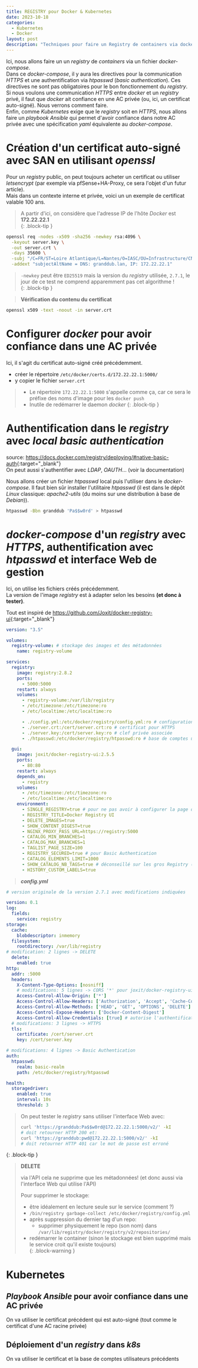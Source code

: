 ```yaml
---
title: REGISTRY pour Docker & Kubernetes
date: 2023-10-18
categories: 
  - Kubernetes
  - Docker
layout: post
description: "Techniques pour faire un Registry de containers via docker-compose avec ou sans TLS et/ou authentification via un classique htpasswd. En conclusion, configurer Kubernetes pour la confiance en des AC privés !"
---
```


Ici, nous allons faire un un *registry* de *containers* via un fichier *docker-compose*.  
Dans ce *docker-compose*, il y aura les directives pour la communication *HTTPS* et une authentification via *htpasswd* (*basic authentication*). Ces directives ne sont pas obligatoires pour le bon fonctionnement du *registry*.  
Si nous voulons une communication *HTTPS* entre *docker* et un *registry* privé, il faut que *docker* ait confiance en une AC privée (ou, ici, un certificat auto-signé). Nous verrons comment faire.   
Enfin, comme *Kubernetes* exige que le *registry* soit en *HTTPS*, nous allons faire un *playbook Ansible* qui permet d'avoir confiance dans notre AC privée avec une spécification *yaml* équivalente au *docker-compose*.


Création d'un certificat auto-signé avec **SAN** en utilisant *openssl*
=======================================================================

Pour un *registry* public, on peut toujours acheter un certificat ou utiliser *letsencrypt* (par exemple via pfSense+HA-Proxy, ce sera l'objet d'un futur article).  
Mais dans un contexte interne et privée, voici un un exemple de certificat valable 100 ans.

> A partir d'ici, on considère que l'adresse IP de l'hôte *Docker* est **172.22.22.1**  
{: .block-tip }

```sh
openssl req -nodes -x509 -sha256 -newkey rsa:4096 \
  -keyout server.key \
  -out server.crt \
  -days 35600 \
  -subj "/C=FR/ST=Loire Atlantique/L=Nantes/O=IASC/OU=Infrastructure/CN=Grand Dub"  \
  -addext "subjectAltName = DNS: granddub.lan, IP: 172.22.22.1" 
```

> `-newkey` peut être `ED25519` mais la version du *registry* utilisée, `2.7.1`, le jour de ce test ne comprend apparemment pas cet algorithme !  
{: .block-tip }

> **Vérification du contenu du certificat**
```sh
openssl x509 -text -noout -in server.crt
```


Configurer *docker* pour avoir confiance dans une AC privée
=========================================================

Ici, il s'agit du certificat auto-signé créé précédemment.

- créer le répertoire `/etc/docker/certs.d/172.22.22.1:5000/`
- y copier le fichier `server.crt`

> - Le répertoire `172.22.22.1:5000` s'appelle comme ça, car ce sera le préfixe des noms d'image pour les `docker push` 
> - Inutile de redémarrer le daemon *docker*
{: .block-tip }

Authentification dans le *registry* avec *local basic authentication*
=====================================================================

source: <https://docs.docker.com/registry/deploying/#native-basic-auth>{:target="_blank"}  
On peut aussi s'authentifier avec *LDAP*, *OAUTH*... (voir la documentation)  

Nous allons créer un fichier *htpasswd* local puis l'utiliser dans le *docker-compose*. Il faut bien sûr installer l'utilitaire *htpasswd* (il est dans le dépôt *Linux* classique: *apache2-utils* (du moins sur une distribution à base de *Debian*)).  

```sh
htpasswd -Bbn granddub 'Pa$$w0rd' > htpasswd
```

*docker-compose* d'un *registry* avec *HTTPS*, authentification avec *htpasswd* et interface Web de gestion
===========================================================================================================

Ici, on utilise les fichiers créés précédemment.  
La version de l'image *registry* est à adapter selon les besoins **(et donc à tester)**.  

Tout est inspiré de <https://github.com/Joxit/docker-registry-ui>{:target="_blank"}  

```yaml
version: "3.5"

volumes:
  registry-volume: # stockage des images et des métadonnées
    name: registry-volume

services:
  registry:
    image: registry:2.8.2
    ports:
      - 5000:5000
    restart: always
    volumes:
      - registry-volume:/var/lib/registry
      - /etc/timezone:/etc/timezone:ro
      - /etc/localtime:/etc/localtime:ro

      - ./config.yml:/etc/docker/registry/config.yml:ro # configuration modifiée
      - ./server.crt:/cert/server.crt:ro # certificat pour HTTPS
      - ./server.key:/cert/server.key:ro # clef privée associée
      - ./htpasswd:/etc/docker/registry/htpasswd:ro # base de comptes utilisateurs

  gui:
    image: joxit/docker-registry-ui:2.5.5
    ports:
      - 80:80
    restart: always
    depends_on:
      - registry
    volumes:
      - /etc/timezone:/etc/timezone:ro
      - /etc/localtime:/etc/localtime:ro
    environment:
      - SINGLE_REGISTRY=true # pour ne pas avoir à configurer la page de browsing
      - REGISTRY_TITLE=Docker Registry UI
      - DELETE_IMAGES=true
      - SHOW_CONTENT_DIGEST=true
      - NGINX_PROXY_PASS_URL=https://registry:5000
      - CATALOG_MIN_BRANCHES=1
      - CATALOG_MAX_BRANCHES=1
      - TAGLIST_PAGE_SIZE=100
      - REGISTRY_SECURED=true # pour Basic Authentication
      - CATALOG_ELEMENTS_LIMIT=1000
      - SHOW_CATALOG_NB_TAGS=true # déconseillé sur les gros Registry (génère une requête supplémentaire par tag d'image)
      - HISTORY_CUSTOM_LABELS=true
```

> ***config.yml***  

```yaml
# version originale de la version 2.7.1 avec modifications indiquées

version: 0.1
log:
  fields:
    service: registry
storage:
  cache:
    blobdescriptor: inmemory
  filesystem:
    rootdirectory: /var/lib/registry
# modification: 2 lignes -> DELETE
  delete:
    enabled: true
http:
  addr: :5000
  headers:
    X-Content-Type-Options: [nosniff]
    # modifications: 5 lignes -> CORS '*' pour joxit/docker-registry-ui par exemple
    Access-Control-Allow-Origin: ['*']
    Access-Control-Allow-Headers: ['Authorization', 'Accept', 'Cache-Control']
    Access-Control-Allow-Methods: ['HEAD', 'GET', 'OPTIONS', 'DELETE']
    Access-Control-Expose-Headers: ['Docker-Content-Digest']
    Access-Control-Allow-Credentials: [true] # autorise l'authentification mais incompatible avec Access-Control-Allow-Origin à '*' avec fetch() (à creuser)
  # modifications: 3 lignes -> HTTPS
  tls:
    certificate: /cert/server.crt
    key: /cert/server.key

# modifications: 4 lignes -> Basic Authentication
auth:
  htpasswd:
    realm: basic-realm
    path: /etc/docker/registry/htpasswd

health:
  storagedriver:
    enabled: true
    interval: 10s
    threshold: 3

```

> On peut tester le *registry* sans utiliser l'interface Web avec:
> ```sh
> curl 'https://granddub:Pa$$w0rd@172.22.22.1:5000/v2/' -kI
> # doit retourner HTTP 200 et:
> curl 'https://granddub:pwd@172.22.22.1:5000/v2/' -kI
> # doit retourner HTTP 401 car le mot de passe est erroné
> ```
{: .block-tip }

> **DELETE**  
> 
> via l'API cela ne supprime que les métadonnées! (et donc aussi via l'interface Web qui utilise l'API)  
> 
> Pour supprimer le stockage:  
> - être idéalement en lecture seule sur le service (comment ?)  
> - `/bin/registry garbage-collect /etc/docker/registry/config.yml`  
> - après suppression du dernier tag d'un repo:  
>   - supprimer physiquement le repo (son nom) dans `/var/lib/registry/docker/registry/v2/repositories/`  
> - redémarrer le container (sinon le stockage est bien supprimé mais le service croit qu'il existe toujours)  
{: .block-warning }


Kubernetes
==========

*Playbook Ansible* pour avoir confiance dans une AC privée
----------------------------------------------------------

On va utiliser le certificat précédent qui est auto-signé (tout comme le certificat d'une AC racine privée)


Déploiement d'un *registry* dans *k8s*
--------------------------------------

On va utiliser le certificat et la base de comptes utilisateurs précédents
